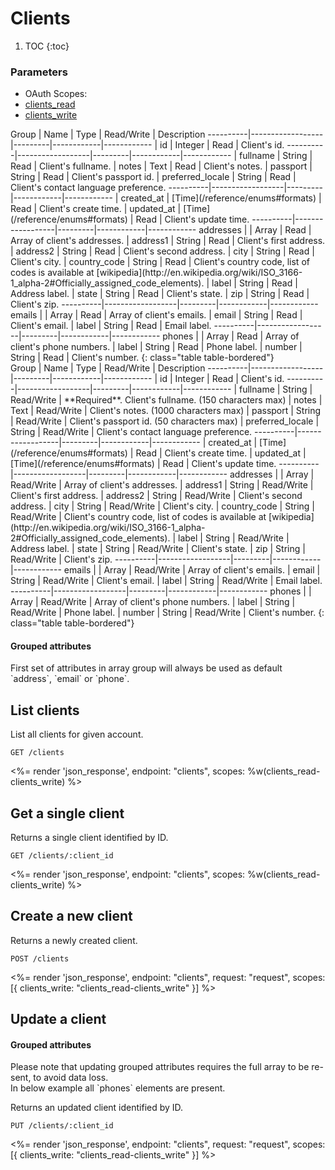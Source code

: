 # Clients

1. TOC
{:toc}

### Parameters
<ul class="nav nav-pills" role="tablist">
  <li class="disabled"><a>OAuth Scopes:</a></li>
  <li class="active"><a href="#clients_read" role="tab" data-toggle="pill">clients_read</a></li>
  <li><a href="#clients_write" role="tab" data-toggle="pill">clients_write</a></li>
</ul>
<div class="tab-content" markdown="1">
  <div class="tab-pane active" id="clients_read" markdown="1">
Group     | Name             | Type    | Read/Write | Description
----------|------------------|---------|------------|------------
          | id               | Integer | Read       | Client's id.
----------|------------------|---------|------------|------------
          | fullname         | String  | Read       | Client's fullname.
          | notes            | Text    | Read       | Client's notes.
          | passport         | String  | Read       | Client's passport id.
          | preferred_locale | String  | Read       | Client's contact language preference.
----------|------------------|---------|------------|------------
          | created_at       | [Time](/reference/enums#formats) | Read       | Client's create time.
          | updated_at       | [Time](/reference/enums#formats) | Read       | Client's update time.
----------|------------------|---------|------------|------------
addresses |                  | Array   | Read       | Array of client's addresses.
          | address1         | String  | Read       | Client's first address.
          | address2         | String  | Read       | Client's second address.
          | city             | String  | Read       | Client's city.
          | country_code     | String  | Read       | Client's country code, list of codes is available at [wikipedia](http://en.wikipedia.org/wiki/ISO_3166-1_alpha-2#Officially_assigned_code_elements).
          | label            | String  | Read       | Address label.
          | state            | String  | Read       | Client's state.
          | zip              | String  | Read       | Client's zip.
----------|------------------|---------|------------|------------
emails    |                  | Array   | Read       | Array of client's emails.
          | email            | String  | Read       | Client's email.
          | label            | String  | Read       | Email label.
----------|------------------|---------|------------|------------
phones    |                  | Array   | Read       | Array of client's phone numbers.
          | label            | String  | Read       | Phone label.
          | number           | String  | Read       | Client's number.
{: class="table table-bordered"}
  </div>
  <div class="tab-pane" id="clients_write" markdown="1">
Group     | Name             | Type    | Read/Write | Description
----------|------------------|---------|------------|------------
          | id               | Integer | Read       | Client's id.
----------|------------------|---------|------------|------------
          | fullname         | String  | Read/Write | **Required**. Client's fullname. (150 characters max)
          | notes            | Text    | Read/Write | Client's notes. (1000 characters max)
          | passport         | String  | Read/Write | Client's passport id. (50 characters max)
          | preferred_locale | String  | Read/Write | Client's contact language preference.
----------|------------------|---------|------------|------------
          | created_at       | [Time](/reference/enums#formats) | Read       | Client's create time.
          | updated_at       | [Time](/reference/enums#formats) | Read       | Client's update time.
----------|------------------|---------|------------|------------
addresses |                  | Array   | Read/Write | Array of client's addresses.
          | address1         | String  | Read/Write | Client's first address.
          | address2         | String  | Read/Write | Client's second address.
          | city             | String  | Read/Write | Client's city.
          | country_code     | String  | Read/Write | Client's country code, list of codes is available at [wikipedia](http://en.wikipedia.org/wiki/ISO_3166-1_alpha-2#Officially_assigned_code_elements).
          | label            | String  | Read/Write | Address label.
          | state            | String  | Read/Write | Client's state.
          | zip              | String  | Read/Write | Client's zip.
----------|------------------|---------|------------|------------
emails    |                  | Array   | Read/Write | Array of client's emails.
          | email            | String  | Read/Write | Client's email.
          | label            | String  | Read/Write | Email label.
----------|------------------|---------|------------|------------
phones    |                  | Array   | Read/Write | Array of client's phone numbers.
          | label            | String  | Read/Write | Phone label.
          | number           | String  | Read/Write | Client's number.
{: class="table table-bordered"}
  </div>
</div>

<div class="callout callout-info" markdown="1">
  <h4>Grouped attributes</h4>
  First set of attributes in array group will always be used as default `address`, `email` or `phone`.
</div>

## List clients

List all clients for given account.

~~~
GET /clients
~~~

<%= render 'json_response', endpoint: "clients", scopes: %w(clients_read-clients_write) %>

## Get a single client

Returns a single client identified by ID.

~~~
GET /clients/:client_id
~~~

<%= render 'json_response', endpoint: "clients", scopes: %w(clients_read-clients_write) %>

## Create a new client

Returns a newly created client.

~~~~
POST /clients
~~~~

<%= render 'json_response', endpoint: "clients", request: "request",
  scopes: [{ clients_write: "clients_read-clients_write" }] %>

## Update a client

<div class="callout callout-warning" markdown="1">
  <h4>Grouped attributes</h4>
  Please note that updating grouped attributes requires the full array to be re-sent, to avoid data loss.<br>
  In below example all `phones` elements are present.
</div>

Returns an updated client identified by ID.

~~~
PUT /clients/:client_id
~~~

<%= render 'json_response', endpoint: "clients", request: "request",
  scopes: [{ clients_write: "clients_read-clients_write" }] %>

